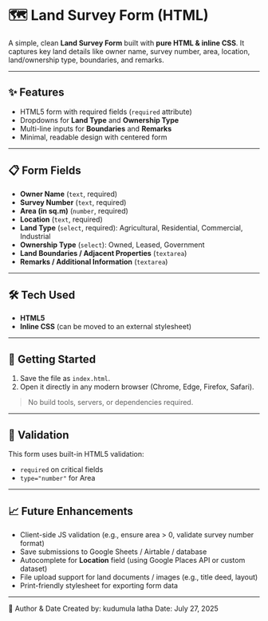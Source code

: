 # 🗺️ Land Survey Form (HTML)

A simple, clean **Land Survey Form** built with **pure HTML & inline CSS**. It captures key land details like owner name, survey number, area, location, land/ownership type, boundaries, and remarks.

---

## ✨ Features
- HTML5 form with required fields (`required` attribute)
- Dropdowns for **Land Type** and **Ownership Type**
- Multi-line inputs for **Boundaries** and **Remarks**
- Minimal, readable design with centered form

---

## 📋 Form Fields
- **Owner Name** (`text`, required)
- **Survey Number** (`text`, required)
- **Area (in sq.m)** (`number`, required)
- **Location** (`text`, required)
- **Land Type** (`select`, required): Agricultural, Residential, Commercial, Industrial
- **Ownership Type** (`select`): Owned, Leased, Government
- **Land Boundaries / Adjacent Properties** (`textarea`)
- **Remarks / Additional Information** (`textarea`)

---

## 🛠️ Tech Used
- **HTML5**
- **Inline CSS** (can be moved to an external stylesheet)

---

## 🚀 Getting Started
1. Save the file as `index.html`.
2. Open it directly in any modern browser (Chrome, Edge, Firefox, Safari).

> No build tools, servers, or dependencies required.

---



## 🧪 Validation
This form uses built-in HTML5 validation:
- `required` on critical fields
- `type="number"` for Area


---
## 📈 Future Enhancements

-  Client-side JS validation (e.g., ensure area > 0, validate survey number format)  
-  Save submissions to Google Sheets / Airtable / database  
-  Autocomplete for **Location** field (using Google Places API or custom dataset)  
-  File upload support for land documents / images (e.g., title deed, layout)  
-  Print-friendly stylesheet for exporting form data

---
📅 Author & Date
Created by: kudumula latha
Date: July 27, 2025



  
